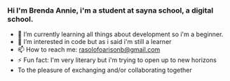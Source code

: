 ### Hi I'm Brenda Annie, i'm a student at sayna school, a digital school.
- 🌱 I’m currently learning all things about development so i'm a beginner.
- 👯 I’m interested in code but as i said i'm still a learner 
- 📫 How to reach me: rasolofoarisonb@gmail.com
- ⚡ Fun fact: I'm very literary but i'm trying to open up to new horizons
- To the pleasure of exchanging and/or collaborating together
